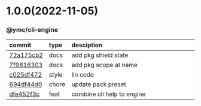 
<style>
table{
    display:table;
    width:100%;
}
table th:nth-of-type(1),table th:nth-of-type(2) {
    width:12%;
}
</style>


<a name="1.0.0"></a>
# 1.0.0(2022-11-05)
### @ymc/cli-engine

<div align="center" style="margin-left: auto;margin-right: auto;background:white;">

commit|type|desciption
:----|:----|:----
[72a175cb2](https://github.com/ymc-github/js-idea/commit/872a175cb2b19938b2cdb01bc009059c02ebc5f1)|docs|add pkg shield state
[7f9816303](https://github.com/ymc-github/js-idea/commit/17f9816303affed7df6cf9d56cf31f4ee2c7cbd5)|docs|add pkg scope at name
[c025df472](https://github.com/ymc-github/js-idea/commit/2c025df472a3614fcd8ce0c42ca23e019c5161cb)|style|lin code
[694df44d0](https://github.com/ymc-github/js-idea/commit/4694df44d04ac8471ddb2d1b0ed02d3c4b1bb4e3)|chore|update pack preset
[dfe452f3c](https://github.com/ymc-github/js-idea/commit/0dfe452f3cfcc227706e1a5c789ee2a0852811ad)|feat|combine cli help to engine

</div>